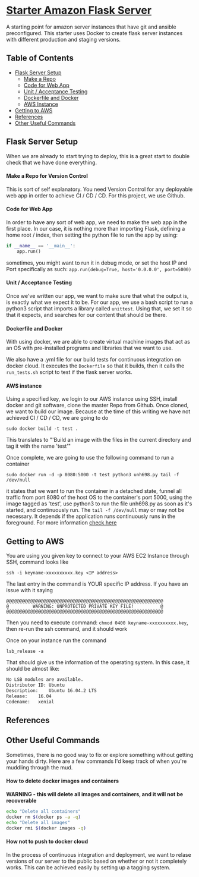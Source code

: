 # [Starter Amazon Flask Server](https://github.com/WesMC/starter-amazon-flask-server)
A starting point for amazon server instances that have git and ansible preconfigured. This starter uses Docker to create flask server instances with different production and staging versions.

## Table of Contents
- [Flask Server Setup](#flask-server-setup)
  - [Make a Repo](#make-a-repo-for-verion-control)
  - [Code for Web App](#code-for-web-app)
  - [Unit / Acceptance Testing](#unit-acceptance-testing)
  - [Dockerfile and Docker](#dockerfile-and-docker)
  - [AWS Instance](#aws-instance)
- [Getting to AWS](#getting-to-aws)
- [References](#references)
- [Other Useful Commands](#other-useful-commands)

## Flask Server Setup

When we are already to start trying to deploy, this is a great start to double check that we have done everything.

#### Make a Repo for Version Control

This is sort of self explanatory. You need Version Control for any deployable web app in order to achieve CI / CD / CD. For this project, we use Github.

#### Code for Web App

In order to have any sort of web app, we need to make the web app in the first place. In our case, it is nothing more than importing Flask, defining a home root / index, then setting the python file to run the app by using:

```python
if __name__ == '__main__':
    app.run()
```

sometimes, you might want to run it in debug mode, or set the host IP and Port specifically as such: `app.run(debug=True, host='0.0.0.0', port=5000)`

#### Unit / Acceptance Testing

Once we've written our app, we want to make sure that what the output is, is exactly what we expect it to be. For our app, we use a bash script to run a python3 script that imports a library called `unittest`. Using that, we set it so that it expects, and searches for our content that should be there.

#### Dockerfile and Docker

With using docker, we are able to create virtual machine images that act as an OS with pre-installed programs and libraries that we want to use.

We also have a .yml file for our build tests for continuous integration on docker cloud. It executes the `Dockerfile` so that it builds, then it calls the `run_tests.sh` script to test if the flask server works.

#### AWS instance

Using a specified key, we login to our AWS instance using SSH, install docker and git software, clone the master Repo from Github. Once cloned, we want to build our image. Because at the time of this writing we have not achieved CI / CD / CD, we are going to do

```
sudo docker build -t test .
```

This translates to "'Build an image with the files in the current directory and tag it with the name 'test'"

Once complete, we are going to use the following command to run a container

```
sudo docker run -d -p 8080:5000 -t test python3 unh698.py tail -f /dev/null
```

it states that we want to run the container in a detached state, funnel all traffic from port 8080 of the host OS to the container's port 5000, using the image tagged as 'test', use python3 to run the file unh698.py as soon as it's started, and continuously run. The `tail -f /dev/null` may or may not be necessary. It depends if the application runs continuously runs in the foreground. For more information [check here](http://stackoverflow.com/questions/30209776/docker-container-will-automatically-stop-after-docker-run-d)


## Getting to AWS

You are using you given key to connect to your AWS EC2 Instance through SSH, command looks like

`ssh -i keyname-xxxxxxxxxx.key <IP address>`

The last entry in the command is YOUR specific IP address. If you have an issue with it saying

```
@@@@@@@@@@@@@@@@@@@@@@@@@@@@@@@@@@@@@@@@@@@@@@@@@@@@@@@@@@@
@         WARNING: UNPROTECTED PRIVATE KEY FILE!          @
@@@@@@@@@@@@@@@@@@@@@@@@@@@@@@@@@@@@@@@@@@@@@@@@@@@@@@@@@@@
```

Then you need to execute command: `chmod 0400 keyname-xxxxxxxxxx.key`, then re-run the ssh command, and it should work

Once on your instance run the command  

`lsb_release -a`

That should give us the information of the operating system. In this case, it should be almost like:

```bash
No LSB modules are available.
Distributor ID:	Ubuntu
Description:	Ubuntu 16.04.2 LTS
Release:	16.04
Codename:	xenial
```

## References

## Other Useful Commands

Sometimes, there is no good way to fix or explore something without getting your hands dirty. Here are a few commands I'd keep track of when you're muddling through the mud.

#### How to delete docker images and containers

<b>WARNING - this will delete all images and containers, and it will not be recoverable</b>

```bash
echo "Delete all containers"
docker rm $(docker ps -a -q)
echo "Delete all images"
docker rmi $(docker images -q)
```

#### How not to push to docker cloud

In the process of continuous integration and deployment, we want to relase versions of our server to the public based on whether or not it completely works. This can be achieved easily by setting up a tagging system.

